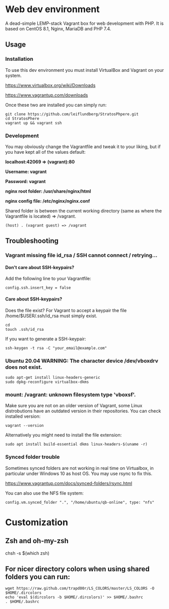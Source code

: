 # Web dev environment
A dead-simple LEMP-stack Vagrant box for web development with PHP. It is based on CentOS 8.1, Nginx, MariaDB and PHP 7.4.

## Usage
### Installation
To use this dev environment you must install VirtualBox and Vagrant on your system. 

https://www.virtualbox.org/wiki/Downloads

https://www.vagrantup.com/downloads

Once these two are installed you can simply run:

```
git clone https://github.com/leiflundberg/StratosPhpere.git
cd StratosPhere
vagrant up && vagrant ssh
```

### Development
You may obviously change the Vagrantfile and tweak it to your liking, but if you have kept all of the values default:

**localhost:42069 => (vagrant):80**

**Username: vagrant**

**Password: vagrant**

**nginx root folder: /usr/share/nginx/html**

**nginx config file: /etc/nginx/nginx.conf**


Shared folder is between the current working directory (same as where the Vagrantfile is located) => /vagrant.
```
(host) . (vagrant guest) => /vagrant
```

## Troubleshooting

### Vagrant missing file id_rsa / SSH cannot connect / retrying...
#### Don't care about SSH-keypairs? 
Add the following line to your Vagrantfile:

```
config.ssh.insert_key = false
```

#### Care about SSH-keypairs?
Does the file exist? For Vagrant to accept a keypair the file /home/$USER/.ssh/id_rsa must simply exist.

```
cd
touch .ssh/id_rsa
```

If you want to generate a SSH-keypair: 

```
ssh-keygen -t rsa -C "your_email@example.com"

```

### Ubuntu 20.04 WARNING: The character device /dev/vboxdrv does not exist.

```
sudo apt-get install linux-headers-generic
sudo dpkg-reconfigure virtualbox-dkms
```

### mount: /vagrant: unknown filesystem type 'vboxsf'.
Make sure you are not on an older version of Vagrant, some Linux distrobutions have an outdated version in their repositories. You can check installed version:

```
vagrant --version 
```

Alternatively you might need to install the file extension: 

```
sudo apt install build-essential dkms linux-headers-$(uname -r)
```

### Synced folder trouble
Sometimes synced folders are not working in real time on Virtualbox, in particular under Windows 10 as host OS. You may use rsync to fix this. 

https://www.vagrantup.com/docs/synced-folders/rsync.html

You can also use the NFS file system:

```
config.vm.synced_folder ".", "/home/ubuntu/qb-online", type: "nfs"
```

# Customization
## Zsh and oh-my-zsh

chsh -s $(which zsh)

## For nicer directory colors when using shared folders you can run: 

```
wget https://raw.github.com/trapd00r/LS_COLORS/master/LS_COLORS -O $HOME/.dircolors
echo 'eval $(dircolors -b $HOME/.dircolors)' >> $HOME/.bashrc
. $HOME/.bashrc
```


